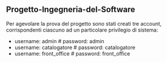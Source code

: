 ## Progetto-Ingegneria-del-Software

 Per agevolare la prova del progetto sono stati creati tre account, corrispondenti ciascuno ad un particolare privilegio di sistema:
 
 * username: admin             # password: admin
 * username: catalogatore      # password: catalogatore
 * username: front_office      # password: front_office

